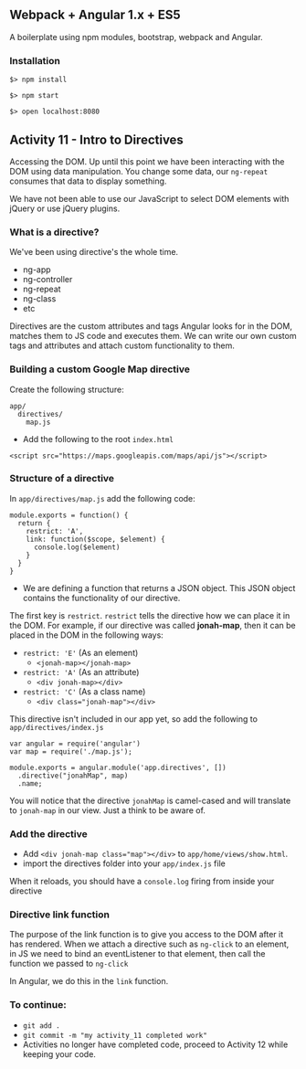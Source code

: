 ## Webpack + Angular 1.x + ES5

A boilerplate using npm modules, bootstrap, webpack and Angular.

### Installation

`$> npm install`

`$> npm start`

`$> open localhost:8080`

## Activity 11 - Intro to Directives

Accessing the DOM.  Up until this point we have been interacting with the DOM using data manipulation.
You change some data, our `ng-repeat` consumes that data to display something.

We have not been able to use our JavaScript to select DOM elements with jQuery or use jQuery plugins.


### What is a directive?

We've been using directive's the whole time.  

* ng-app
* ng-controller
* ng-repeat
* ng-class
* etc

Directives are the custom attributes and tags Angular looks for in the DOM, matches them to JS code and executes them.
We can write our own custom tags and attributes and attach custom functionality to them.

### Building a custom Google Map directive

Create the following structure:

```
app/
  directives/
    map.js
```

* Add the following to the root `index.html`

```
<script src="https://maps.googleapis.com/maps/api/js"></script>
```

### Structure of a directive

In `app/directives/map.js` add the following code:

```
module.exports = function() {
  return {
    restrict: 'A',
    link: function($scope, $element) {
      console.log($element)
    }
  }
}
```

* We are defining a function that returns a JSON object.  This JSON object contains the functionality
of our directive.

The first key is `restrict`.  `restrict` tells the directive how we can place it in the DOM.
For example, if our directive was called **jonah-map**, then it can be placed in the DOM in the following ways:

* `restrict: 'E'` (As an element)
  * `<jonah-map></jonah-map>`
* `restrict: 'A'` (As an attribute)
  * `<div jonah-map></div>`
* `restrict: 'C'` (As a class name)
  * `<div class="jonah-map"></div>`

This directive isn't included in our app yet, so add the following to `app/directives/index.js`

```
var angular = require('angular')
var map = require('./map.js');

module.exports = angular.module('app.directives', [])
  .directive("jonahMap", map)
  .name;
```

You will notice that the directive `jonahMap` is camel-cased and will translate to `jonah-map` in our view.
Just a think to be aware of.

### Add the directive 

* Add `<div jonah-map class="map"></div>` to `app/home/views/show.html`.
* import the directives folder into your `app/index.js` file

When it reloads, you should have a `console.log` firing from inside your directive

### Directive link function

The purpose of the link function is to give you access to the DOM after it has rendered.
When we attach a directive such as `ng-click` to an element, in JS we need to bind an eventListener
to that element, then call the function we passed to `ng-click`

In Angular, we do this in the `link` function.


### To continue:

* `git add .`
* `git commit -m "my activity_11 completed work"`
* Activities no longer have completed code, proceed to Activity 12 while keeping your code.



